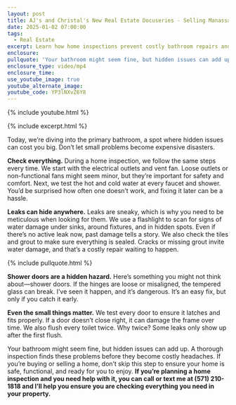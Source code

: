 ```yaml
---
layout: post
title: AJ's and Christal's New Real Estate Docuseries - Selling Manassas - Episode 3
date: 2025-01-02 07:00:00
tags:
  - Real Estate
excerpt: Learn how home inspections prevent costly bathroom repairs and hidden leaks.
enclosure:
pullquote: 'Your bathroom might seem fine, but hidden issues can add up. '
enclosure_type: video/mp4
enclosure_time:
use_youtube_image: true
youtube_alternate_image:
youtube_code: YP3lNXvZ6Y8
---
```

{% include youtube.html %}

{% include excerpt.html %}

Today, we’re diving into the primary bathroom, a spot where hidden issues can cost you big. Don’t let small problems become expensive disasters.

**Check everything.** During a home inspection, we follow the same steps every time. We start with the electrical outlets and vent fan. Loose outlets or non-functional fans might seem minor, but they’re important for safety and comfort. Next, we test the hot and cold water at every faucet and shower. You’d be surprised how often one doesn’t work, and fixing it later can be a hassle.

**Leaks can hide anywhere.** Leaks are sneaky, which is why you need to be meticulous when looking for them. We use a flashlight to scan for signs of water damage under sinks, around fixtures, and in hidden spots. Even if there’s no active leak now, past damage tells a story. We also check the tiles and grout to make sure everything is sealed. Cracks or missing grout invite water damage, and that’s a costly repair waiting to happen.

{% include pullquote.html %}

**Shower doors are a hidden hazard.** Here’s something you might not think about—shower doors. If the hinges are loose or misaligned, the tempered glass can break. I’ve seen it happen, and it’s dangerous. It’s an easy fix, but only if you catch it early.

**Even the small things matter.** We test every door to ensure it latches and fits properly. If a door doesn’t close right, it can damage the frame over time. We also flush every toilet twice. Why twice? Some leaks only show up after the first flush.

Your bathroom might seem fine, but hidden issues can add up. A thorough inspection finds these problems before they become costly headaches. If you’re buying or selling a home, don’t skip this step to ensure your home is safe, functional, and ready for you to enjoy. **If you’re planning a home inspection and you need help with it, you can call or text me at (571) 210-1818 and I’ll help you ensure you are checking everything you need in your property.**
